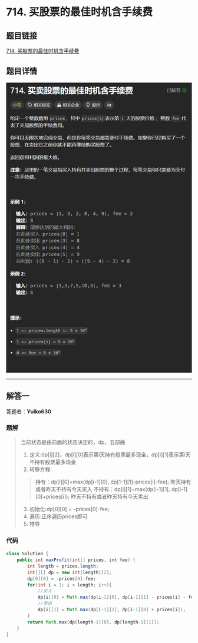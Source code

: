 # 714. 买股票的最佳时机含手续费
## 题目链接  
[714. 买股票的最佳时机含手续费](https://leetcode.cn/problems/best-time-to-buy-and-sell-stock-with-transaction-fee/)
## 题目详情
![](Img/714.png)

***
## 解答一
答题者：**Yuiko630**

### 题解
>当前状态是由前面的状态决定的，dp，五部曲
>1. 定义:dp[i][2]，dp[i][0]表示第i天持有股票最多现金，dp[i][1]表示第i天不持有股票最多现金
>2. 转移方程:
> > 持有：dp[i][0]=max(dp[i-1][0], dp[1-1][1]-prices[i]-fee); 昨天持有或者昨天不持有今天买入
> > 不持有：dp[i][1]=max(dp[i-1][1], dp[i-1][0]+prices[i]); 昨天不持有或者昨天持有今天卖出
>3. 初始化:dp[0][0] = -prices[0]-fee;
>4. 遍历:正序遍历prices即可
>5. 推导

### 代码
``` java
class Solution {
    public int maxProfit(int[] prices, int fee) {
        int length = prices.length;
        int[][] dp = new int[length][2];
        dp[0][0] = -prices[0]-fee;
        for(int i = 1; i < length; i++){
            //买入
            dp[i][0] = Math.max(dp[i-1][0], dp[i-1][1] - prices[i] - fee);
            //卖出
            dp[i][1] = Math.max(dp[i-1][1], dp[i-1][0] + prices[i]);
        }
        return Math.max(dp[length-1][0], dp[length-1][1]);
    }
}
```